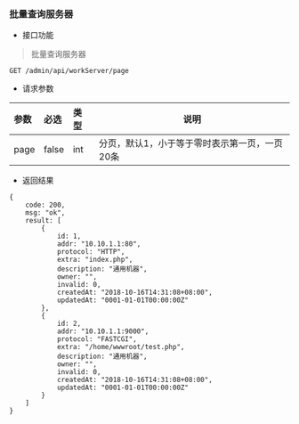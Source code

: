 ### 批量查询服务器

- 接口功能

> 批量查询服务器

```
GET /admin/api/workServer/page
```

- 请求参数

|参数|必选|类型|说明|
|:----- |:-------|:-----|----- |
|page |false |int |分页，默认1，小于等于零时表示第一页，一页20条 |
 
- 返回结果

```
{
    code: 200,
    msg: "ok",
    result: [
        {
            id: 1,
            addr: "10.10.1.1:80",
            protocol: "HTTP",
            extra: "index.php",
            description: "通用机器",
            owner: "",
            invalid: 0,
            createdAt: "2018-10-16T14:31:08+08:00",
            updatedAt: "0001-01-01T00:00:00Z"
        },
        {
            id: 2,
            addr: "10.10.1.1:9000",
            protocol: "FASTCGI",
            extra: "/home/wwwroot/test.php",
            description: "通用机器",
            owner: "",
            invalid: 0,
            createdAt: "2018-10-16T14:31:08+08:00",
            updatedAt: "0001-01-01T00:00:00Z"
        }
    ]
}
```